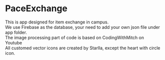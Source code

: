 # PaceExchange
This is app designed for item exchange in campus.  
We use Firebase as the database, your need to add your own json file under app folder.  
The image processing part of code is based on CodingWithMitch on Youtube  
All customed vector icons are created by Starlla, except the heart with circle icon. 
